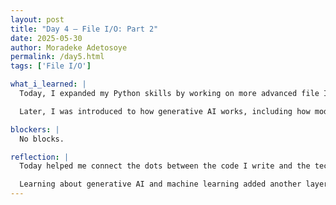 ```yaml
---
layout: post
title: "Day 4 – File I/O: Part 2"
date: 2025-05-30
author: Moradeke Adetosoye
permalink: /day5.html
tags: ['File I/O']

what_i_learned: |
  Today, I expanded my Python skills by working on more advanced file I/O tasks and exploring core concepts in generative AI and machine learning. In Python, I practiced reading and writing structured data, using dictionaries and lists to organize content from files, and performing basic analysis like calculating averages and summarizing results in new files. I completed hands-on projects like a number report and a city weather log analyzer.

  Later, I was introduced to how generative AI works, including how models are trained on large datasets to generate human-like responses or images. I also learned how machine learning algorithms recognize patterns and make predictions based on data. These concepts helped me see the connection between data processing in code and how real-world AI systems function.

blockers: |
  No blocks.

reflection: |
  Today helped me connect the dots between the code I write and the technologies shaping the future. Working on advanced file I/O in Python made me more confident in handling real-world data—reading from files, organizing information with dictionaries, and summarizing results in a clear way. It felt good to build full programs that actually analyze and report useful insights.

  Learning about generative AI and machine learning added another layer to my understanding. I realized how important data is—not just in programming tasks, but in training intelligent systems. It made me more curious about how models are built and how AI learns from patterns. Seeing both the practical coding side and the conceptual side of AI in the same day gave me a better picture of how these skills can come together.
---
```

